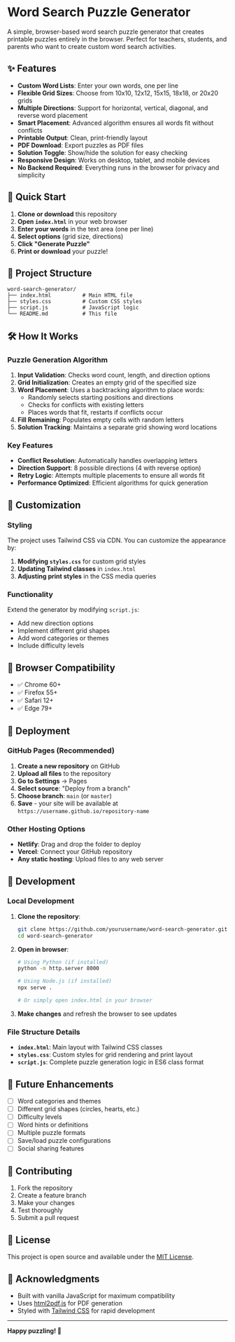 # Word Search Puzzle Generator

A simple, browser-based word search puzzle generator that creates printable puzzles entirely in the browser. Perfect for teachers, students, and parents who want to create custom word search activities.

## ✨ Features

- **Custom Word Lists**: Enter your own words, one per line
- **Flexible Grid Sizes**: Choose from 10x10, 12x12, 15x15, 18x18, or 20x20 grids
- **Multiple Directions**: Support for horizontal, vertical, diagonal, and reverse word placement
- **Smart Placement**: Advanced algorithm ensures all words fit without conflicts
- **Printable Output**: Clean, print-friendly layout
- **PDF Download**: Export puzzles as PDF files
- **Solution Toggle**: Show/hide the solution for easy checking
- **Responsive Design**: Works on desktop, tablet, and mobile devices
- **No Backend Required**: Everything runs in the browser for privacy and simplicity

## 🚀 Quick Start

1. **Clone or download** this repository
2. **Open `index.html`** in your web browser
3. **Enter your words** in the text area (one per line)
4. **Select options** (grid size, directions)
5. **Click "Generate Puzzle"**
6. **Print or download** your puzzle!

## 📁 Project Structure

```
word-search-generator/
├── index.html          # Main HTML file
├── styles.css          # Custom CSS styles
├── script.js           # JavaScript logic
└── README.md           # This file
```

## 🛠️ How It Works

### Puzzle Generation Algorithm

1. **Input Validation**: Checks word count, length, and direction options
2. **Grid Initialization**: Creates an empty grid of the specified size
3. **Word Placement**: Uses a backtracking algorithm to place words:
   - Randomly selects starting positions and directions
   - Checks for conflicts with existing letters
   - Places words that fit, restarts if conflicts occur
4. **Fill Remaining**: Populates empty cells with random letters
5. **Solution Tracking**: Maintains a separate grid showing word locations

### Key Features

- **Conflict Resolution**: Automatically handles overlapping letters
- **Direction Support**: 8 possible directions (4 with reverse option)
- **Retry Logic**: Attempts multiple placements to ensure all words fit
- **Performance Optimized**: Efficient algorithms for quick generation

## 🎨 Customization

### Styling

The project uses Tailwind CSS via CDN. You can customize the appearance by:

1. **Modifying `styles.css`** for custom grid styles
2. **Updating Tailwind classes** in `index.html`
3. **Adjusting print styles** in the CSS media queries

### Functionality

Extend the generator by modifying `script.js`:

- Add new direction options
- Implement different grid shapes
- Add word categories or themes
- Include difficulty levels

## 📱 Browser Compatibility

- ✅ Chrome 60+
- ✅ Firefox 55+
- ✅ Safari 12+
- ✅ Edge 79+

## 🚀 Deployment

### GitHub Pages (Recommended)

1. **Create a new repository** on GitHub
2. **Upload all files** to the repository
3. **Go to Settings** → Pages
4. **Select source**: "Deploy from a branch"
5. **Choose branch**: `main` (or `master`)
6. **Save** - your site will be available at `https://username.github.io/repository-name`

### Other Hosting Options

- **Netlify**: Drag and drop the folder to deploy
- **Vercel**: Connect your GitHub repository
- **Any static hosting**: Upload files to any web server

## 🔧 Development

### Local Development

1. **Clone the repository**:

   ```bash
   git clone https://github.com/yourusername/word-search-generator.git
   cd word-search-generator
   ```

2. **Open in browser**:

   ```bash
   # Using Python (if installed)
   python -m http.server 8000

   # Using Node.js (if installed)
   npx serve .

   # Or simply open index.html in your browser
   ```

3. **Make changes** and refresh the browser to see updates

### File Structure Details

- **`index.html`**: Main layout with Tailwind CSS classes
- **`styles.css`**: Custom styles for grid rendering and print layout
- **`script.js`**: Complete puzzle generation logic in ES6 class format

## 🎯 Future Enhancements

- [ ] Word categories and themes
- [ ] Different grid shapes (circles, hearts, etc.)
- [ ] Difficulty levels
- [ ] Word hints or definitions
- [ ] Multiple puzzle formats
- [ ] Save/load puzzle configurations
- [ ] Social sharing features

## 🤝 Contributing

1. Fork the repository
2. Create a feature branch
3. Make your changes
4. Test thoroughly
5. Submit a pull request

## 📄 License

This project is open source and available under the [MIT License](LICENSE).

## 🙏 Acknowledgments

- Built with vanilla JavaScript for maximum compatibility
- Uses [html2pdf.js](https://github.com/eKoopmans/html2pdf.js) for PDF generation
- Styled with [Tailwind CSS](https://tailwindcss.com/) for rapid development

---

**Happy puzzling! 🧩**
